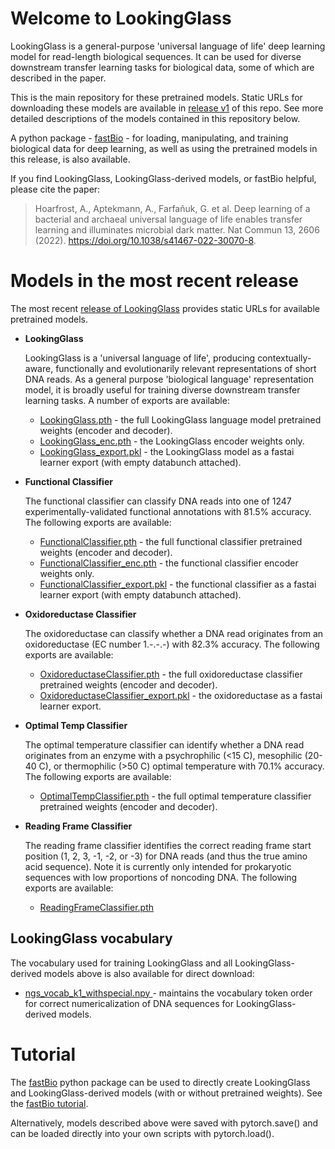 # Welcome to LookingGlass 

LookingGlass is a general-purpose 'universal language of life' deep learning model for read-length biological sequences. It can be used for diverse downstream transfer learning tasks for biological data, some of which are described in the paper.

This is the main repository for these pretrained models. Static URLs for downloading these models are available in [release v1](https://github.com/ahoarfrost/LookingGlass/releases/tag/v1.0) of this repo. See more detailed descriptions of the models contained in this repository below.

A python package - [fastBio](https://github.com/ahoarfrost/fastBio/) - for loading, manipulating, and training biological data for deep learning, as well as using the pretrained models in this release, is also available.

If you find LookingGlass, LookingGlass-derived models, or fastBio helpful, please cite the paper:

> Hoarfrost, A., Aptekmann, A., Farfañuk, G. et al. Deep learning of a bacterial and archaeal universal language of life enables transfer learning and illuminates microbial dark matter. Nat Commun 13, 2606 (2022). https://doi.org/10.1038/s41467-022-30070-8.

# Models in the most recent release

The most recent [release of LookingGlass](https://github.com/ahoarfrost/LookingGlass/releases/tag/v1.0) provides static URLs for available pretrained models.

* **LookingGlass**
    
    LookingGlass is a 'universal language of life', producing contextually-aware, functionally and evolutionarily relevant representations of short DNA reads. As a general purpose 'biological language' representation model, it is broadly useful for training diverse downstream transfer learning tasks. A number of exports are available:
    * [LookingGlass.pth](https://github.com/ahoarfrost/LookingGlass/releases/download/v1.0/LookingGlass.pth) - the full LookingGlass language model pretrained weights (encoder and decoder).
    * [LookingGlass_enc.pth](https://github.com/ahoarfrost/LookingGlass/releases/download/v1.0/LookingGlass_enc.pth) - the LookingGlass encoder weights only.
    * [LookingGlass_export.pkl](https://github.com/ahoarfrost/LookingGlass/releases/download/v1.0/LookingGlass_export.pkl) - the LookingGlass model as a fastai learner export (with empty databunch attached).

* **Functional Classifier**

    The functional classifier can classify DNA reads into one of 1247 experimentally-validated functional annotations with 81.5% accuracy. The following exports are available:
    * [FunctionalClassifier.pth](https://github.com/ahoarfrost/LookingGlass/releases/download/v1.0/FunctionalClassifier.pth) - the full functional classifier pretrained weights (encoder and decoder).
    * [FunctionalClassifier_enc.pth](https://github.com/ahoarfrost/LookingGlass/releases/download/v1.0/FunctionalClassifier_enc.pth) - the functional classifier encoder weights only.
    * [FunctionalClassifier_export.pkl](https://github.com/ahoarfrost/LookingGlass/releases/download/v1.0/FunctionalClassifier_export.pkl) - the functional classifier as a fastai learner export (with empty databunch attached).

* **Oxidoreductase Classifier**

    The oxidoreductase can classify whether a DNA read originates from an oxidoreductase (EC number 1.-.-.-) with 82.3% accuracy. The following exports are available:
    * [OxidoreductaseClassifier.pth](https://github.com/ahoarfrost/LookingGlass/releases/download/v1.0/OxidoreductaseClassifier.pth) - the full oxidoreductase classifier pretrained weights (encoder and decoder).
    * [OxidoreductaseClassifier_export.pkl](https://github.com/ahoarfrost/LookingGlass/releases/download/v1.0/OxidoreductaseClassifier_export.pkl) - the oxidoreductase as a fastai learner export. 

* **Optimal Temp Classifier**

    The optimal temperature classifier can identify whether a DNA read originates from an enzyme with a psychrophilic (<15 C), mesophilic (20-40 C), or thermophilic (>50 C) optimal temperature with 70.1% accuracy. The following exports are available:
    * [OptimalTempClassifier.pth](https://github.com/ahoarfrost/LookingGlass/releases/download/v1.0/OptimalTempClassifier.pth) - the full optimal temperature classifier pretrained weights (encoder and decoder). 

* **Reading Frame Classifier**

    The reading frame classifier identifies the correct reading frame start position (1, 2, 3, -1, -2, or -3) for DNA reads (and thus the true amino acid sequence). Note it is currently only intended for prokaryotic sequences with low proportions of noncoding DNA. The following exports are available:
    * [ReadingFrameClassifier.pth](https://github.com/ahoarfrost/LookingGlass/releases/download/v1.0/ReadingFrameClassifier.pth)

## LookingGlass vocabulary

The vocabulary used for training LookingGlass and all LookingGlass-derived models above is also available for direct download:

* [ngs_vocab_k1_withspecial.npy ](https://github.com/ahoarfrost/LookingGlass/releases/download/v1.0/ngs_vocab_k1_withspecial.npy) - maintains the vocabulary token order for correct numericalization of DNA sequences for LookingGlass-derived models.

# Tutorial

The [fastBio](https://github.com/ahoarfrost/fastBio/) python package can be used to directly create LookingGlass and LookingGlass-derived models (with or without pretrained weights). See the [fastBio tutorial](https://github.com/ahoarfrost/fastBio/blob/master/Tutorial.ipynb).

Alternatively, models described above were saved with pytorch.save() and can be loaded directly into your own scripts with pytorch.load().
